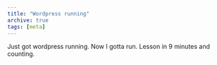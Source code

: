 ```yaml
---
title: "Wordpress running"
archive: true
tags: [meta]
---
```


Just got wordpress running. Now I gotta run. Lesson in 9 minutes and counting.
